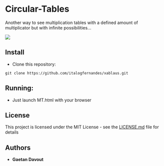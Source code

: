 # Circular-Tables
Another way to see multiplication tables with a defined amount of multiplicator but with infinite possibilities...






![](brain_sim.jpg)


## Install
* Clone this repository:
```
git clone https://github.com/italogfernandes/xablaus.git
```


## Running:

* Just launch MT.html with your browser


## License

This project is licensed under the MIT License - see the [LICENSE.md](LICENSE.md) file for details


## Authors

* **Gaetan Davout**

